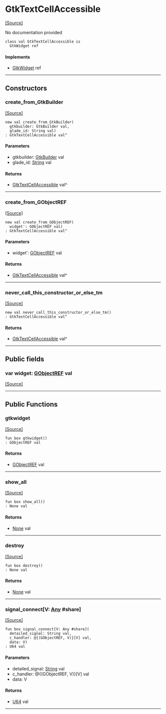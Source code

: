 # GtkTextCellAccessible
<span class="source-link">[[Source]](src/gtk3/GtkTextCellAccessible.md#L6)</span>

No documentation provided


```pony
class val GtkTextCellAccessible is
  GtkWidget ref
```

#### Implements

* [GtkWidget](gtk3-GtkWidget.md) ref

---

## Constructors

### create_from_GtkBuilder
<span class="source-link">[[Source]](src/gtk3/GtkTextCellAccessible.md#L14)</span>


```pony
new val create_from_GtkBuilder(
  gtkbuilder: GtkBuilder val,
  glade_id: String val)
: GtkTextCellAccessible val^
```
#### Parameters

*   gtkbuilder: [GtkBuilder](gtk3-GtkBuilder.md) val
*   glade_id: [String](builtin-String.md) val

#### Returns

* [GtkTextCellAccessible](gtk3-GtkTextCellAccessible.md) val^

---

### create_from_GObjectREF
<span class="source-link">[[Source]](src/gtk3/GtkTextCellAccessible.md#L17)</span>


```pony
new val create_from_GObjectREF(
  widget': GObjectREF val)
: GtkTextCellAccessible val^
```
#### Parameters

*   widget': [GObjectREF](minimal-browser-..-gobject-GObjectREF.md) val

#### Returns

* [GtkTextCellAccessible](gtk3-GtkTextCellAccessible.md) val^

---

### never_call_this_constructor_or_else_tm
<span class="source-link">[[Source]](src/gtk3/GtkTextCellAccessible.md#L20)</span>


```pony
new val never_call_this_constructor_or_else_tm()
: GtkTextCellAccessible val^
```

#### Returns

* [GtkTextCellAccessible](gtk3-GtkTextCellAccessible.md) val^

---

## Public fields

### var widget: [GObjectREF](minimal-browser-..-gobject-GObjectREF.md) val
<span class="source-link">[[Source]](src/gtk3/GtkTextCellAccessible.md#L10)</span>



---

## Public Functions

### gtkwidget
<span class="source-link">[[Source]](src/gtk3/GtkTextCellAccessible.md#L12)</span>


```pony
fun box gtkwidget()
: GObjectREF val
```

#### Returns

* [GObjectREF](minimal-browser-..-gobject-GObjectREF.md) val

---

### show_all
<span class="source-link">[[Source]](src/gtk3/GtkWidget.md#L4)</span>


```pony
fun box show_all()
: None val
```

#### Returns

* [None](builtin-None.md) val

---

### destroy
<span class="source-link">[[Source]](src/gtk3/GtkWidget.md#L7)</span>


```pony
fun box destroy()
: None val
```

#### Returns

* [None](builtin-None.md) val

---

### signal_connect\[V: [Any](builtin-Any.md) #share\]
<span class="source-link">[[Source]](src/gtk3/GtkWidget.md#L10)</span>


```pony
fun box signal_connect[V: Any #share](
  detailed_signal: String val,
  c_handler: @{(GObjectREF, V)}[V] val,
  data: V)
: U64 val
```
#### Parameters

*   detailed_signal: [String](builtin-String.md) val
*   c_handler: @{(GObjectREF, V)}[V] val
*   data: V

#### Returns

* [U64](builtin-U64.md) val

---


